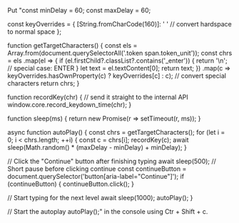 Put "const minDelay = 60;
const maxDelay = 60;

const keyOverrides = {
[String.fromCharCode(160)]: ' ' // convert hardspace to normal space
};

function getTargetCharacters() {
const els = Array.from(document.querySelectorAll('.token span.token_unit'));
const chrs = els
.map(el => {
if (el.firstChild?.classList?.contains('_enter')) {
return '\n'; // special case: ENTER
}
let text = el.textContent[0];
return text;
})
.map(c => keyOverrides.hasOwnProperty(c) ? keyOverrides[c] : c); // convert special characters
return chrs;
}

function recordKey(chr) {
// send it straight to the internal API
window.core.record_keydown_time(chr);
}

function sleep(ms) {
return new Promise(r => setTimeout(r, ms));
}

async function autoPlay() {
const chrs = getTargetCharacters();
for (let i = 0; i < chrs.length; ++i) {
const c = chrs[i];
recordKey(c);
await sleep(Math.random() * (maxDelay - minDelay) + minDelay);
}

// Click the "Continue" button after finishing typing
await sleep(500); // Short pause before clicking continue
const continueButton = document.querySelector('button[aria-label="Continue"]');
if (continueButton) {
    continueButton.click(); 
}

// Start typing for the next level
await sleep(1000); 
autoPlay();
}

// Start the autoplay
autoPlay();" in the console using Ctr + Shift + c.
